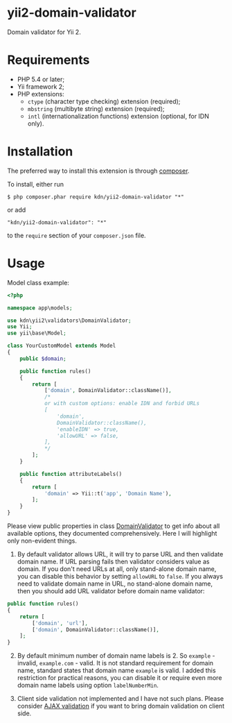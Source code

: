 # yii2-domain-validator

Domain validator for Yii 2.

# Requirements

- PHP 5.4 or later;
- Yii framework 2;
- PHP extensions:
  - `ctype` (character type checking) extension (required);
  - `mbstring` (multibyte string) extension (required);
  - `intl` (internationalization functions) extension (optional, for IDN only).

# Installation

The preferred way to install this extension is through [composer](https://getcomposer.org).

To install, either run

```
$ php composer.phar require kdn/yii2-domain-validator "*"
```

or add

```
"kdn/yii2-domain-validator": "*"
```

to the `require` section of your `composer.json` file.

# Usage

Model class example:

```php
<?php

namespace app\models;

use kdn\yii2\validators\DomainValidator;
use Yii;
use yii\base\Model;

class YourCustomModel extends Model
{
    public $domain;

    public function rules()
    {
        return [
            ['domain', DomainValidator::className()],
            /*
            or with custom options: enable IDN and forbid URLs
            [
                'domain',
                DomainValidator::className(),
                'enableIDN' => true,
                'allowURL' => false,
            ],
            */
        ];
    }

    public function attributeLabels()
    {
        return [
            'domain' => Yii::t('app', 'Domain Name'),
        ];
    }
}
```

Please view public properties in class
[DomainValidator](https://github.com/dmitry-kulikov/yii2-domain-validator/blob/master/src/DomainValidator.php)
to get info about all available options, they documented comprehensively. Here I will highlight only non-evident things.

1) By default validator allows URL, it will try to parse URL and then validate domain name.
If URL parsing fails then validator considers value as domain.
If you don't need URLs at all, only stand-alone domain name, you can disable this behavior
by setting `allowURL` to `false`.
If you always need to validate domain name in URL, no stand-alone domain name,
then you should add URL validator before domain name validator:
```php
public function rules()
{
    return [
        ['domain', 'url'],
        ['domain', DomainValidator::className()],
    ];
}

```

2) By default minimum number of domain name labels is 2. So `example` - invalid, `example.com` - valid.
It is not standard requirement for domain name, standard states that domain name `example` is valid.
I added this restriction for practical reasons, you can disable it or require even more domain name labels
using option `labelNumberMin`.

3) Client side validation not implemented and I have not such plans.
Please consider [AJAX validation](http://www.yiiframework.com/doc-2.0/guide-input-validation.html#ajax-validation)
if you want to bring domain validation on client side.
